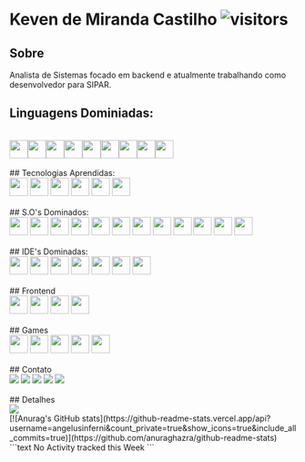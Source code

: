 # Keven de Miranda Castilho ![visitors](https://visitor-badge.glitch.me/badge?page_id=page.id)
## Sobre
Analista de Sistemas focado em backend e atualmente trabalhando como desenvolvedor para SIPAR.
</br>
## Linguagens Dominiadas:
</br>
<img height="32" width="32" src="https://unpkg.com/simple-icons@v6/icons/html5.svg" /><img height="32" width="32" src="https://unpkg.com/simple-icons@v6/icons/css3.svg" /><img height="32" width="32" src="https://unpkg.com/simple-icons@v6/icons/javascript.svg" /><img height="32" width="32" src="https://unpkg.com/simple-icons@v6/icons/php.svg" /><img height="32" width="32" src="https://unpkg.com/simple-icons@v6/icons/mysql.svg" /><img height="32" width="32" src="https://unpkg.com/simple-icons@v6/icons/c.svg" /><img height="32" width="32" src="https://unpkg.com/simple-icons@v6/icons/csharp.svg" /><img height="32" width="32" src="https://unpkg.com/simple-icons@v6/icons/sqlserver.svg" /><img height="32" width="32" src="https://unpkg.com/simple-icons@v6/icons/java.svg" />
</br>
</br>
## Tecnologias Aprendidas:
</br>
<img height="32" width="32" src="https://unpkg.com/simple-icons@v6/icons/apache.svg" />
<img height="32" width="32" src="https://unpkg.com/simple-icons@v6/icons/dotnet.svg" />
<img height="32" width="32" src="https://unpkg.com/simple-icons@v6/icons/github.svg" />
<img height="32" width="32" src="https://unpkg.com/simple-icons@v6/icons/css3.svg" />
<img height="32" width="32" src="https://unpkg.com/simple-icons@v6/icons/googlecloud.svg" />
<img height="32" width="32" src="https://unpkg.com/simple-icons@v6/icons/googlefonts.svg" />
</br>
</br>
## S.O's Dominados:
</br>
<img height="32" width="32" src="https://unpkg.com/simple-icons@v6/icons/windows.svg" />
<img height="32" width="32" src="https://unpkg.com/simple-icons@v6/icons/windows95.svg" />
<img height="32" width="32" src="https://unpkg.com/simple-icons@v6/icons/windowsxp.svg" />
<img height="32" width="32" src="https://unpkg.com/simple-icons@v6/icons/windows.svg" />
<img height="32" width="32" src="https://unpkg.com/simple-icons@v6/icons/linux.svg" />
<img height="32" width="32" src="https://unpkg.com/simple-icons@v6/icons/debian.svg" />
<img height="32" width="32" src="https://unpkg.com/simple-icons@v6/icons/ubuntu.svg" />
<img height="32" width="32" src="https://unpkg.com/simple-icons@v6/icons/lubuntu.svg" />
<img height="32" width="32" src="https://unpkg.com/simple-icons@v6/icons/kubuntu.svg" />
<img height="32" width="32" src="https://unpkg.com/simple-icons@v6/icons/elementary.svg" />
<img height="32" width="32" src="https://unpkg.com/simple-icons@v6/icons/zorin.svg" />
<img height="32" width="32" src="https://unpkg.com/simple-icons@v6/icons/android.svg" />
</br>
</br>
## IDE's Dominadas:
</br>
<img height="32" width="32" src="https://unpkg.com/simple-icons@v6/icons/androidstudio.svg" />
<img height="32" width="32" src="https://unpkg.com/simple-icons@v6/icons/notepadplusplus.svg" />
<img height="32" width="32" src="https://unpkg.com/simple-icons@v6/icons/visualstudio.svg" />
<img height="32" width="32" src="https://unpkg.com/simple-icons@v6/icons/visualstudiocode.svg" />
<img height="32" width="32" src="https://unpkg.com/simple-icons@v6/icons/atom.svg" />
<img height="32" width="32" src="https://unpkg.com/simple-icons@v6/icons/sublimetext.svg" />
<img height="32" width="32" src="https://unpkg.com/simple-icons@v6/icons/vim.svg" />
</br></br>
## Frontend
</br>
<img height="32" width="32" src="https://unpkg.com/simple-icons@v6/icons/adobephotoshop.svg" />
<img height="32" width="32" src="https://unpkg.com/simple-icons@v6/icons/gimp.svg" />
<img height="32" width="32" src="https://unpkg.com/simple-icons@v6/icons/playcanvas.svg" />
<img height="32" width="32" src="https://unpkg.com/simple-icons@v6/icons/krita.svg" />
</br>
</br>
## Games
</br>
<img height="32" width="32" src="https://unpkg.com/simple-icons@v6/icons/steam.svg" />
<img height="32" width="32" src="https://unpkg.com/simple-icons@v6/icons/epicgames.svg" />
<img height="32" width="32" src="https://unpkg.com/simple-icons@v6/icons/riotgames.svg" />
<img height="32" width="32" src="https://unpkg.com/simple-icons@v6/icons/itchdotio.svg" />
<img height="32" width="32" src="https://unpkg.com/simple-icons@v6/icons/adobephotoshop.svg" />
</br>
</br>
## Contato
</br>
<img src="https://img.shields.io/badge/WhatsApp-25D366?style=for-the-badge&logo=whatsapp&logoColor=white" />
<img src="https://img.shields.io/badge/Facebook-1877F2?style=for-the-badge&logo=facebook&logoColor=white" />
<img src="https://img.shields.io/badge/LinkedIn-0077B5?style=for-the-badge&logo=linkedin&logoColor=white" />
<img src="https://img.shields.io/badge/WhatsApp-25D366?style=for-the-badge&logo=whatsapp&logoColor=white" />
<img src="https://img.shields.io/badge/WhatsApp-25D366?style=for-the-badge&logo=whatsapp&logoColor=white" />
</br>
</br>
## Detalhes
</br>
<img src="https://github-readme-stats.vercel.app/api/top-langs/?username=angelusinferni" />
</br>
[![Anurag's GitHub stats](https://github-readme-stats.vercel.app/api?username=angelusinferni&count_private=true&show_icons=true&include_all_commits=true)](https://github.com/anuraghazra/github-readme-stats)
</br>
<!--START_SECTION:waka-->
```text
No Activity tracked this Week
```
<!--END_SECTION:waka-->
